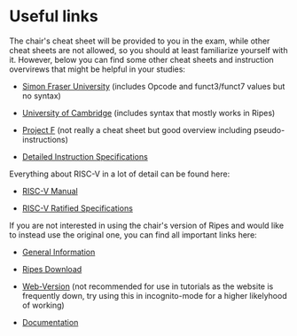 # Useful links
The chair's cheat sheet will be provided to you in the exam, while other cheat sheets are not allowed, so you should at least familiarize yourself with it. However, below you can find some other cheat sheets and instruction overvirews that might be helpful in your studies:
- [Simon Fraser University](https://www.cs.sfu.ca/~ashriram/Courses/CS295/assets/notebooks/RISCV/RISCV_CARD.pdf) (includes Opcode and funct3/funct7 values but no syntax)
- [University of Cambridge](https://www.cl.cam.ac.uk/teaching/1617/ECAD+Arch/files/docs/RISCVGreenCardv8-20151013.pdf) (includes syntax that mostly works in Ripes)
- [Project F](https://projectf.io/posts/riscv-cheat-sheet/) (not really a cheat sheet but good overview including pseudo-instructions)

- [Detailed Instruction Specifications](https://msyksphinz-self.github.io/riscv-isadoc/html/index.html)

Everything about RISC-V in a lot of detail can be found here:

- [RISC-V Manual](https://drive.google.com/file/d/1uviu1nH-tScFfgrovvFCrj7Omv8tFtkp/view)

- [RISC-V Ratified Specifications](https://riscv.org/specifications/ratified/)

If you are not interested in using the chair's version of Ripes and would like to instead use the original one, you can find all important links here:
- [General Information](https://ripes.me/Ripes/)

- [Ripes Download](https://github.com/mortbopet/Ripes/releases)

- [Web-Version](https://ripes.me/) (not recommended for use in tutorials as the website is frequently down, try using this in incognito-mode for a higher likelyhood of working)

- [Documentation](https://github.com/mortbopet/Ripes/tree/master/docs)
